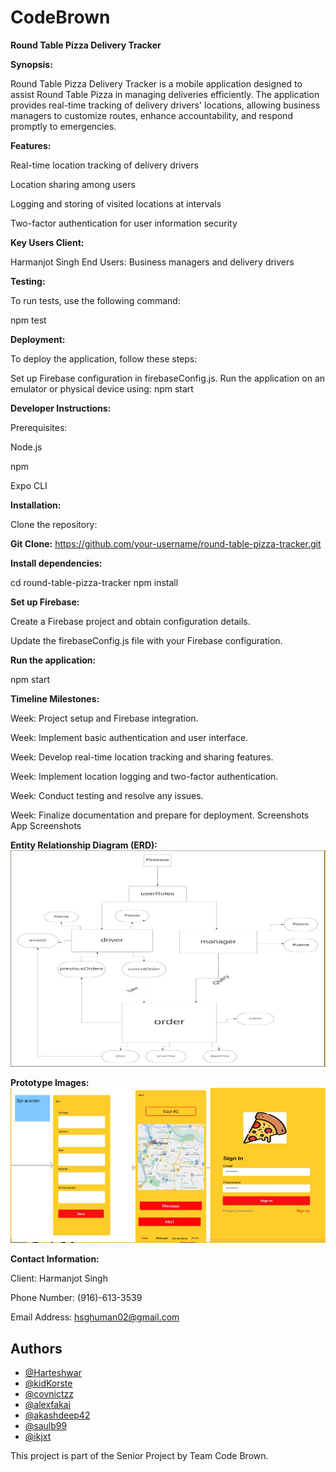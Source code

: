 # CodeBrown

**Round Table Pizza Delivery Tracker**


**Synopsis:**

Round Table Pizza Delivery Tracker is a mobile application designed to assist Round Table Pizza in managing deliveries efficiently. The application provides real-time tracking of delivery drivers' locations, allowing business managers to customize routes, enhance accountability, and respond promptly to emergencies.

**Features:**

Real-time location tracking of delivery drivers

Location sharing among users

Logging and storing of visited locations at intervals

Two-factor authentication for user information security

**Key Users Client:** 

Harmanjot Singh
End Users: Business managers and delivery drivers

**Testing:** 

To run tests, use the following command:

npm test


**Deployment:**

To deploy the application, follow these steps:

Set up Firebase configuration in firebaseConfig.js.
Run the application on an emulator or physical device using:
npm start


**Developer Instructions:**

Prerequisites:

Node.js

npm

Expo CLI


**Installation:**

Clone the repository:

**Git Clone:** https://github.com/your-username/round-table-pizza-tracker.git


**Install dependencies:**

cd round-table-pizza-tracker
npm install

**Set up Firebase:**

Create a Firebase project and obtain configuration details.

Update the firebaseConfig.js file with your Firebase configuration.

**Run the application:**

npm start

**Timeline Milestones:**

Week: Project setup and Firebase integration.

Week: Implement basic authentication and user interface.

Week: Develop real-time location tracking and sharing features.

Week: Implement location logging and two-factor authentication.

Week: Conduct testing and resolve any issues.

Week: Finalize documentation and prepare for deployment.
Screenshots
App Screenshots

**Entity Relationship Diagram (ERD):**
![MockUp](ERD.JPG)

**Prototype Images:**
![MockUp](MockUp.JPG)


**Contact Information:**

Client: Harmanjot Singh

Phone Number: (916)-613-3539

Email Address: hsghuman02@gmail.com

## Authors

- [@Harteshwar](https://github.com/Harteshwar)
- [@kidKorste](https://github.com/kidKorste)
- [@covnictzz](https://github.com/covnictzz)
- [@alexfakai](https://github.com/alexfakai)
- [@akashdeep42](https://github.com/akashdeep42)
- [@saulb99](https://github.com/saulb99)
- [@ikjxt](https://github.com/ikjxt)


This project is part of the Senior Project by Team Code Brown.
